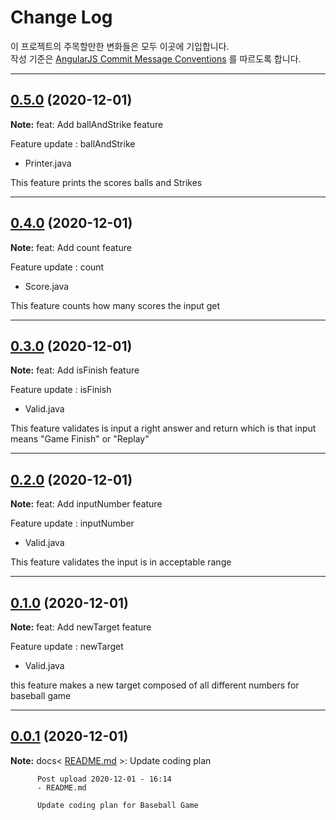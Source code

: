 # Change Log

이 프로젝트의 주목할만한 변화들은 모두 이곳에 기입합니다.  
작성 기준은 [AngularJS Commit Message Conventions](https://gist.github.com/stephenparish/9941e89d80e2bc58a153) 를 따르도록 합니다.  



---
## [0.5.0]() (2020-12-01)

**Note:** feat<Printer>: Add ballAndStrike feature

Feature update : ballAndStrike
- Printer.java

This feature prints the scores balls and Strikes

---
## [0.4.0](https://github.com/weirdbb91/java-baseball-precourse/commit/d0e3e329cc85cacee2005ac2c50ea90c5ed6f4e7) (2020-12-01)

**Note:** feat<Score>: Add count feature

Feature update : count
- Score.java

This feature counts how many scores the input get


---
## [0.3.0](https://github.com/weirdbb91/java-baseball-precourse/commit/3430c584c0c10a4ea4c7778330acf55fd5ad18f2) (2020-12-01)

**Note:** feat<Valid>: Add isFinish feature

Feature update : isFinish
- Valid.java

This feature validates is input a right answer and return which is that input means "Game Finish" or "Replay"

---
## [0.2.0](https://github.com/weirdbb91/java-baseball-precourse/commit/581c209ed8a2bb411b096446234dfcac2c5f8f13) (2020-12-01)

**Note:** feat<Valid>: Add inputNumber feature

Feature update : inputNumber
- Valid.java

This feature validates the input is in acceptable range

---
## [0.1.0](https://github.com/weirdbb91/java-baseball-precourse/commit/3c27fe98828c7832296f55dad6062e47569a7444) (2020-12-01)

**Note:** feat<Valid>: Add newTarget feature

Feature update : newTarget
- Valid.java

this feature makes a new target composed of all different numbers for baseball game

---
## [0.0.1](https://github.com/weirdbb91/java-baseball-precourse/commit/83a7c97f3a7783afe0a20f9bd374788b28ebc3c4) (2020-12-01)

**Note:** docs< [README.md](https://github.com/weirdbb91/java-baseball-precourse/commit/2f9512d798f91eb7733ea6a0618f9a2a6f6d5598#diff-b335630551682c19a781afebcf4d07bf978fb1f8ac04c6bf87428ed5106870f5) >: Update coding plan

          Post upload 2020-12-01 - 16:14
          - README.md
          
          Update coding plan for Baseball Game